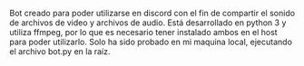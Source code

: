 Bot creado para poder utilizarse en discord con el fin de compartir el sonido de archivos de video y archivos de audio.
Está desarrollado en python 3 y utiliza ffmpeg, por lo que es necesario tener instalado ambos en el host para poder utilizarlo.
Solo ha sido probado en mi maquina local, ejecutando el archivo bot.py en la raíz.
